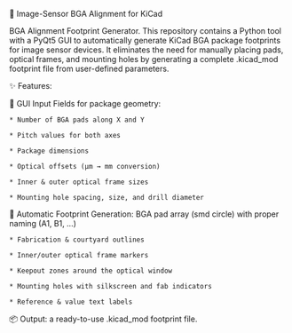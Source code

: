 🧩 Image-Sensor BGA Alignment for KiCad

BGA Alignment Footprint Generator.
This repository contains a Python tool with a PyQt5 GUI to automatically generate KiCad BGA package footprints for image sensor devices.
It eliminates the need for manually placing pads, optical frames, and mounting holes by generating a complete .kicad_mod footprint file from user-defined parameters.

✨ Features:


🔹 GUI Input Fields for package geometry:

    * Number of BGA pads along X and Y
  
    * Pitch values for both axes
  
    * Package dimensions
  
    * Optical offsets (µm → mm conversion)
  
    * Inner & outer optical frame sizes
  
    * Mounting hole spacing, size, and drill diameter
  
🔹 Automatic Footprint Generation:
BGA pad array (smd circle) with proper naming (A1, B1, …)

    * Fabrication & courtyard outlines
  
    * Inner/outer optical frame markers
  
    * Keepout zones around the optical window
    
    * Mounting holes with silkscreen and fab indicators
  
    * Reference & value text labels

📦 Output: a ready-to-use .kicad_mod footprint file.
